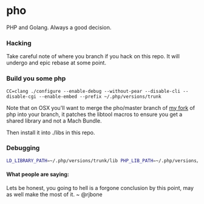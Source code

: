 pho
===

PHP and Golang. Always a good decision.

### Hacking

Take careful note of where you branch if you hack on this repo. It will undergo and epic rebase at some point.

### Build you some php

```
CC=clang ./configure --enable-debug --without-pear --disable-cli --disable-cgi --enable-embed --prefix ~/.php/versions/trunk
```

Note that on OSX you'll want to merge the pho/master branch of [my fork][1] of
php into your branch, it patches the libtool macros to ensure you get a shared
library and not a Mach Bundle.

Then install it into ./libs in this repo.

### Debugging

```bash
LD_LIBRARY_PATH=~/.php/versions/trunk/lib PHP_LIB_PATH=~/.php/versions/trunk/lib/libphp5.so gdb bin/pho
```

#### What people are saying:

Lets be honest, you going to hell is a forgone conclusion by this point, may as well make the most of it.
~ @rjbone

[1]: https://github.com/richo/php-src
